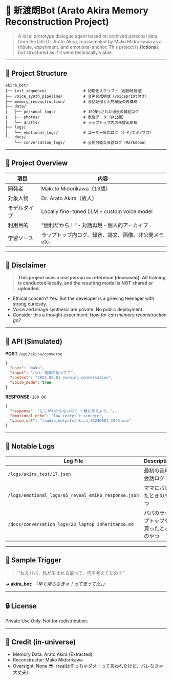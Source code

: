 # 🤖 新渡朗Bot (Arato Akira Memory Reconstruction Project)

> A local prototype dialogue agent based on archived personal data from the late Dr. Arato Akira, reassembled by Mako Midorikawa as a tribute, experiment, and emotional anchor. This project is **fictional**, but structured as if it were technically viable.

---

## 📁 Project Structure

```
akira_bot/
├── init_sequence/                # 初期化スクリプト（起動時処理）
├── voice_synth_pipeline/         # 音声合成構成（voiceprint付き）
├── memory_reconstruction/        # 会話記憶と人物履歴の再構成
├── data/
│   ├── personal_logs/            # JSON化された過去の発話ログ
│   ├── photos/                   # 表情データ（非公開）
│   └── drafts/                   # ラップトップ内の未提出原稿
├── logs/
│   └── emotional_logs/           # ユーザー反応ログ（シド/エミ/マコ）
└── docs/
    └── conversation_logs/        # 公開可能な会話ログ（Markdown）
```

---

## 🧠 Project Overview

| 項目 | 内容 |
|------|------|
| 開発者 | Makoto Midorikawa（13歳） |
| 対象人物 | Dr. Arato Akira（故人） |
| モデルタイプ | Locally fine-tuned LLM + custom voice model |
| 利用目的 | "便利だから！"・対話再現・個人的アーカイブ |
| 学習ソース | ラップトップ内ログ、録音、論文、画像、非公開メモ etc. |

---

## 🚧 Disclaimer

> **This project uses a real person as reference (deceased). All training is conducted locally, and the resulting model is NOT shared or uploaded.**

- Ethical concern? Yes. But the developer is a grieving teenager with strong curiosity.
- Voice and image synthesis are private. No public deployment.
- Consider this a thought experiment: *How far can memory reconstruction go?*

---

## 📡 API (Simulated)

**POST** `/api/akira/converse`
```json
{
  "user": "mako",
  "input": "パパ、宿題手伝って？",
  "context": "2024.06.01_evening_conversation",
  "voice_mode": true
}
```

**RESPONSE:** `200 OK`
```json
{
  "response": "どこがわからないの？ 一緒に考えよう。",
  "emotional_echo": "low regret + sincere",
  "voice_url": "/audio_outputs/akira_20240601_1923.wav"
}
```

---

## 📝 Notable Logs

| Log File | Description |
|----------|-------------|
| `/logs/akira_test/17.json` | 最初の音声会話ログ |
| `/logs/emotional_logs/05_reveal_emiko_response.json` | ママにバレたときのやつ |
| `/docs/conversation_logs/23_laptop_inheritance.md` | パパのラップトップを貰ったときのやつ |

---

## 💬 Sample Trigger

> "ねえパパ、私が生まれる前って、何を考えてたの？"

**→ akira_bot**: _「早く帰らなきゃ！って思ってた。」_

---

## 🔒 License

Private Use Only. Not for redistribution.

---

## 🧷 Credit (in-universe)
- Memory Data: Arato Akira (Extracted)
- Reconstructor: Mako Midorikawa
- Oversight: None 😎（realは作っちゃダメ！って言われたけど、バレなきゃ大丈夫）

